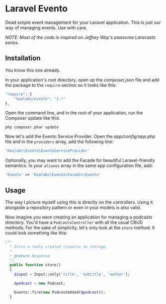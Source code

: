 # Laravel Evento

Dead simple event management for your Laravel application. This is just *our* way of managing events. Use with care.

*NOTE: Most of the code is inspired on Jeffrey Way's awesome Laracasts series*.


## Installation
You know this one already.

In your application's root directory, open up the *composer.json* file and add the package to the `require` section so it looks like this:

```php
"require": {
    "koalabs/evento": "1.*"
},
```

Open the command line, and in the root of your application, run the Composer update like this:

```
php composer.phar update
```

Now let's add the Evento Service Provider. Open the *app/config/app.php* file and in the `providers` array, add the following line:

```php
'Koalabs\Evento\EventoServiceProvider'
```

Optionally, you may want to add the Facade for beautiful Laravel-friendly semantics. In your `aliases` array in the same app configuration file, add:

```php
'Evento' => 'Koalabs\Evento\Facades\Evento'
```

## Usage
The way I picture myself using this is directly on the controllers. Using it alongside a repository pattern or even in your models is also valid.

Now imagine you were creating an application for managing a podcasts directory.
You'd have a `PodcastsController` with all the usual CRUD methods. For the sake of simplicity, let's only look at the `store` method. It could look something like this:

```php
/**
  * Store a newly created resource in storage.
  *
  * @return Response
  */
  public function store()
  {
    $input = Input::only('title', 'subtitle', 'author');

    $podcast = new Podcast;

    Evento::fire(new PodcastAdded($podcast));
  }
  ```
